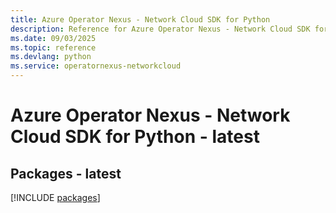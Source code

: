 ```yaml
---
title: Azure Operator Nexus - Network Cloud SDK for Python
description: Reference for Azure Operator Nexus - Network Cloud SDK for Python
ms.date: 09/03/2025
ms.topic: reference
ms.devlang: python
ms.service: operatornexus-networkcloud
---
```

# Azure Operator Nexus - Network Cloud SDK for Python - latest
## Packages - latest
[!INCLUDE [packages](operator-nexus---network-cloud-index.md)]